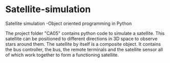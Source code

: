 Satellite-simulation
====================

Satellite simulation -Object oriented programming in Python

The project folder "CA05" contains python code to simulate a satellite. This satellite can be positioned to different directions in 3D space to observe stars around them. The satellite by itself is a composite object. It contains the bus controller, the bus, the remote terminals and the satellite sensor all of which work together to form a functioning satellite.
